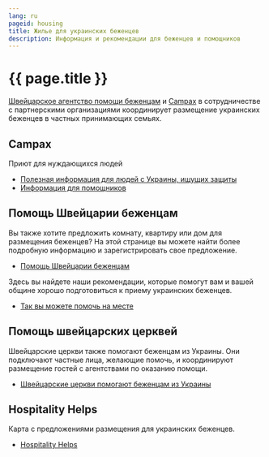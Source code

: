 ```yaml
---
lang: ru
pageid: housing
title: Жилье для украинских беженцев
description: Информация и рекомендации для беженцев и помощников
---
```

# {{ page.title }}


[Швейцарское агентство помощи беженцам](https://www.fluechtlingshilfe.ch/aktiv-werden/fuer-ukrainische-gefluechtete) и [Campax](https://campax.org)
в сотрудничестве с партнерскими организациями координирует размещение украинских беженцев в частных принимающих семьях. 


## Campax
Приют для нуждающихся людей

- [Полезная информация для людей с Украины, ищущих защиты](https://campax.org/infos-fuer-ukraine-fluechtende/)
- [Информация для помощников](https://campax.org/standwithukraine-infos-fur-helfende/)


## Помощь Швейцарии беженцам
Вы также хотите предложить комнату, квартиру или дом для размещения беженцев? На этой странице вы можете найти более подробную информацию и зарегистрировать свое предложение.

- [Помощь Швейцарии беженцам](https://www.fluechtlingshilfe.ch/aktiv-werden/fuer-ukrainische-gefluechtete)

Здесь вы найдете наши рекомендации, которые помогут вам и вашей общине хорошо подготовиться к приему украинских беженцев.

- [Так вы можете помочь на месте](https://www.fluechtlingshilfe.ch/aktiv-werden/fuer-ukrainische-gefluechtete/so-koennen-sie-lokal-helfen)


## Помощь швейцарских церквей
Швейцарские церкви также помогают беженцам из Украины.
Они подключают частные лица, желающие помочь, и координируют размещение гостей с агентствами по оказанию помощи.

- [Швейцарские церкви помогают беженцам из Украины](https://kirchen-helfen.ch)


## Hospitality Helps
Карта с предложениями размещения для украинских беженцев.
- [Hospitality Helps](https://hospitalityhelps.ch)